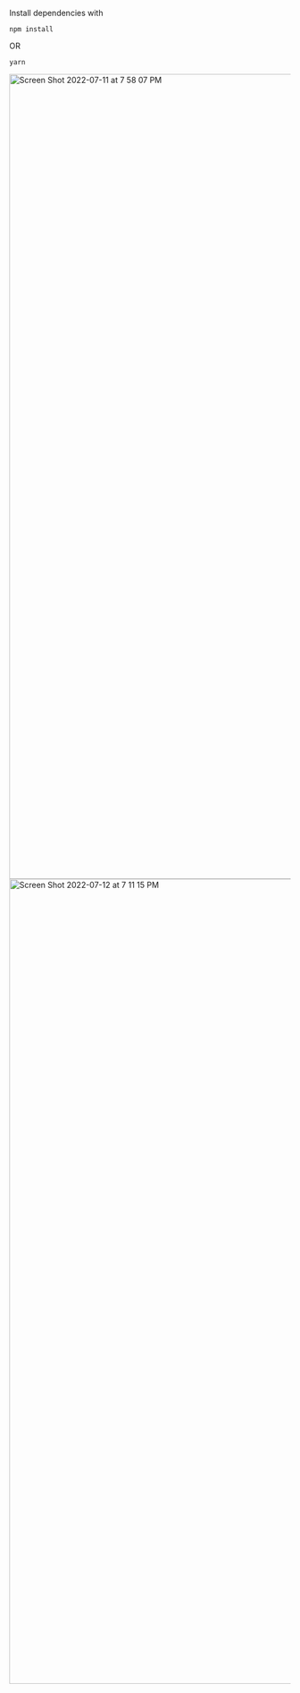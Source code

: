 Install dependencies with 

```
npm install
```
OR
```
yarn
```

<img width="1440" alt="Screen Shot 2022-07-11 at 7 58 07 PM" src="https://user-images.githubusercontent.com/53208269/178287800-1e579d5d-4394-4f3f-a05a-af9c67a35022.png">

<img width="1440" alt="Screen Shot 2022-07-12 at 7 11 15 PM" src="https://user-images.githubusercontent.com/53208269/178503988-fcdf13b1-6266-4d32-8a83-7e6b1c4e52e0.png">
